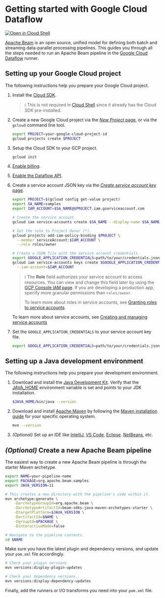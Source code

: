 # Getting started with Google Cloud Dataflow

[![Open in Cloud Shell](http://gstatic.com/cloudssh/images/open-btn.svg)](https://console.cloud.google.com/cloudshell/open?git_repo=https://github.com/GoogleCloudPlatform/java-docs-samples&page=editor&open_in_editor=dataflow/README.md)

[Apache Beam](https://beam.apache.org/)
is an open source, unified model for defining both batch and streaming
data-parallel processing pipelines.
This guides you through all the steps needed to run an Apache Beam pipeline in the
[Google Cloud Dataflow](https://cloud.google.com/dataflow) runner.

## Setting up your Google Cloud project

The following instructions help you prepare your Google Cloud project.

1. Install the [Cloud SDK](https://cloud.google.com/sdk/docs/).

   > ℹ️ This is not required in
   > [Cloud Shell](https://console.cloud.google.com/cloudshell/editor)
   > since it already has the Cloud SDK pre-installed.

1. Create a new Google Cloud project via the
    [*New Project* page](https://console.cloud.google.com/projectcreate),
    or via the `gcloud` command line tool.

    ```sh
    export PROJECT=your-google-cloud-project-id
    gcloud projects create $PROJECT
    ```

1. Setup the Cloud SDK to your GCP project.

    ```sh
    gcloud init
    ```

1. [Enable billing](https://cloud.google.com/billing/docs/how-to/modify-project).

1. [Enable the Dataflow API](https://console.cloud.google.com/flows/enableapi?apiid=dataflow).

1. Create a service account JSON key via the
    [*Create service account key* page](https://console.cloud.google.com/apis/credentials/serviceaccountkey).

    ```sh
    export PROJECT=$(gcloud config get-value project)
    export SA_NAME=samples
    export IAM_ACCOUNT=$SA_NAME@$PROJECT.iam.gserviceaccount.com

    # Create the service account.
    gcloud iam service-accounts create $SA_NAME --display-name $SA_NAME

    # Set the role to Project Owner (*).
    gcloud projects add-iam-policy-binding $PROJECT \
      --member serviceAccount:$IAM_ACCOUNT \
      --role roles/owner

    # Create a JSON file with the service account credentials.
    export GOOGLE_APPLICATION_CREDENTIALS=path/to/your/credentials.json
    gcloud iam service-accounts keys create $GOOGLE_APPLICATION_CREDENTIALS \
      --iam-account=$IAM_ACCOUNT
    ```

    > ℹ️ The **Role** field authorizes your service account to access resources.
    > You can view and change this field later by using the
    > [GCP Console IAM page](https://console.cloud.google.com/iam-admin/iam).
    > If you are developing a production app,
    > specify more granular permissions than `roles/owner`.
    >
    > To learn more about roles in service accounts, see
    > [Granting roles to service accounts](https://cloud.google.com/iam/docs/granting-roles-to-service-accounts).

    To learn more about service accounts, see
    [Creating and managing service accounts](https://cloud.google.com/iam/docs/creating-managing-service-accounts)

1. Set the `GOOGLE_APPLICATION_CREDENTIALS` to your service account key file.

    ```sh
    export GOOGLE_APPLICATION_CREDENTIALS=path/to/your/credentials.json
    ```

## Setting up a Java development environment

The following instructions help you prepare your development environment.

1. Download and install the
    [Java Development Kit](https://adoptopenjdk.net/?variant=openjdk11&jvmVariant=openj9).
    Verify that the
    [JAVA_HOME](https://docs.oracle.com/javase/8/docs/technotes/guides/troubleshoot/envvars001.html)
    environment variable is set and points to your JDK installation.

    ```sh
    $JAVA_HOME/bin/java --version
    ```

1. Download and install
    [Apache Maven](http://maven.apache.org/download.cgi)
    by following the
    [Maven installation guide](http://maven.apache.org/install.html)
    for your specific operating system.

    ```sh
    mvn --version
    ```

1. *(Optional)* Set up an IDE like
    [IntelliJ](https://www.jetbrains.com/idea/),
    [VS Code](https://code.visualstudio.com),
    [Eclipse](https://www.eclipse.org/ide/).
    [NetBeans](https://netbeans.org),
    etc.

## *(Optional)* Create a new Apache Beam pipeline

The easiest way to create a new Apache Beam pipeline is through the starter
Maven archetype.

```sh
export NAME=your-pipeline-name
export PACKAGE=org.apache.beam.samples
export JAVA_VERSION=11

# This creates a new directory with the pipeline's code within it.
mvn archetype:generate \
    -DarchetypeGroupId=org.apache.beam \
    -DarchetypeArtifactId=beam-sdks-java-maven-archetypes-starter \
    -DtargetPlatform=$JAVA_VERSION \
    -DartifactId=$NAME \
    -DgroupId=$PACKAGE \
    -DinteractiveMode=false

# Navigate to the pipeline contents.
cd $NAME
```

Make sure you have the latest plugin and dependency versions,
and update your `pom.xml` file accordingly.

```sh
# Check your plugin versions.
mvn versions:display-plugin-updates

# Check your dependency versions.
mvn versions:display-dependency-updates
```

Finally, add the runners or I/O transforms you need into your `pom.xml` file.
